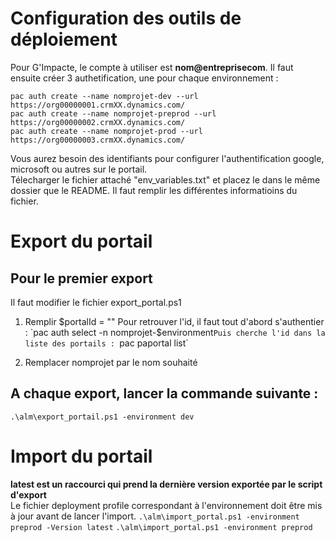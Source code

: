 # Configuration des outils de déploiement

Pour G'Impacte, le compte à utiliser est __nom@entreprisecom__.
Il faut ensuite créer 3 authetification, une pour chaque environnement :

`pac auth create --name nomprojet-dev --url https://org00000001.crmXX.dynamics.com/`  
`pac auth create --name nomprojet-preprod --url https://org00000002.crmXX.dynamics.com/`  
`pac auth create --name nomprojet-prod --url https://org00000003.crmXX.dynamics.com/`  

Vous aurez besoin des identifiants pour configurer l'authentification google, microsoft ou autres sur le portail.  
Télecharger le fichier attaché "env_variables.txt" et placez le dans le même dossier que le README.
Il faut remplir les différentes informatioins du fichier.

# Export du portail
## Pour le premier export
Il faut modifier le fichier export_portal.ps1

1) Remplir $portalId = ""
Pour retrouver l'id, il faut tout d'abord s'authentier :
`pac auth select -n nomprojet-$environment`
Puis cherche l'id dans la liste des portails : 
`pac paportal list`

2) Remplacer nomprojet par le nom souhaité

## A chaque export, lancer la commande suivante : 
`.\alm\export_portail.ps1 -environment dev`

# Import du portail
**latest est un raccourci qui prend la dernière version exportée par le script d'export**  
Le fichier deployment profile correspondant à l'environnement doit être mis à jour avant de lancer l'import.
`.\alm\import_portal.ps1 -environment preprod -Version latest`
`.\alm\import_portal.ps1 -environment preprod`
